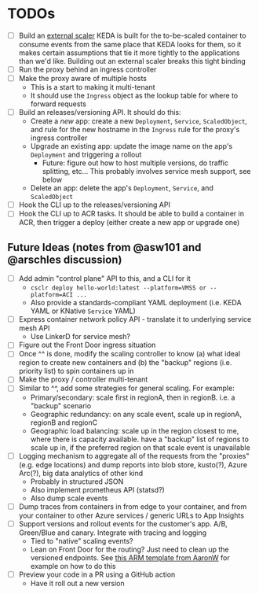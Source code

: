 # TODOs

- [ ] Build an [external scaler](https://keda.sh/docs/1.5/concepts/external-scalers/)
    KEDA is built for the to-be-scaled container to consume events from the same place that KEDA looks for them, so it makes certain assumptions that tie it more tightly to the applications than we'd like. Building out an external scaler breaks this tight binding
- [ ] Run the proxy behind an ingress controller
- [ ] Make the proxy aware of multiple hosts
    - This is a start to making it multi-tenant
    - It should use the `Ingress` object as the lookup table for where to forward requests
- [ ] Build an releases/versioning API. It should do this:
    - Create a _new_ app: create a new `Deployment`, `Service`, `ScaledObject`, and rule for the new hostname in the `Ingress` rule for the proxy's ingress controller
    - Upgrade an existing app: update the image name on the app's `Deployment` and triggering a rollout
        - Future: figure out how to host multiple versions, do traffic splitting, etc... This probably involves service mesh support, see below
    - Delete an app: delete the app's `Deployment`, `Service`, and `ScaledObject`
- [ ] Hook the CLI up to the releases/versioning API
- [ ] Hook the CLI up to ACR tasks. It should be able to build a container in ACR, then trigger a deploy (either create a new app or upgrade one)

## Future Ideas (notes from @asw101 and @arschles discussion)

- [ ] Add admin "control plane" API to this, and a CLI for it
    - `csclr deploy hello-world:latest --platform=VMSS or --platform=ACI ...`
    - Also provide a standards-compliant YAML deployment (i.e. KEDA YAML or KNative `Service` YAML)
- [ ] Express container network policy API - translate it to underlying service mesh API
    - Use LinkerD for service mesh?
- [ ] Figure out the Front Door ingress situation
- [ ] Once ^^ is done, modify the scaling controller to know (a) what ideal region to create new containers and (b) the "backup" regions (i.e. priority list) to spin containers up in
- [ ] Make the proxy / controller multi-tenant
- [ ] Similar to ^^, add some strategies for general scaling. For example:
    - Primary/secondary: scale first in regionA, then in regionB. i.e. a "backup" scenario
    - Geographic redundancy: on any scale event, scale up in regionA, regionB and regionC
    - Geographic load balancing: scale up in the region closest to me, where there is capacity available. have a "backup" list of regions to scale up in, if the preferred region on that scale event is unavailable
- [ ] Logging mechanism to aggregate all of the requests from the "proxies" (e.g. edge locations) and dump reports into blob store, kusto(?), Azure Arc(?), big data analytics of other kind
    - Probably in structured JSON
    - Also implement prometheus API (statsd?)
    - Also dump scale events
- [ ] Dump traces from containers in from edge to your container, and from your container to other Azure services / generic URLs to App Insights
- [ ] Support versions and rollout events for the customer's app. A/B, Green/Blue and canary. Integrate with tracing and logging
    - Tied to "native" scaling events?
    - Lean on Front Door for the routing? Just need to clean up the versioned endpoints. See [this ARM template from AaronW](https://github.com/aaronmsft/aaronmsft-com/blob/master/azure-front-door-container-instances-arm/azuredeploy.json) for example on how to do this
- [ ] Preview your code in a PR using a GitHub action
    - Have it roll out a new version

